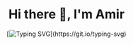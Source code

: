 <div align="center">

# Hi there 👋, I'm Amir

[![Typing SVG](https://readme-typing-svg.demolab.com?font=Fira+Code&size=27&pause=1000&color=F78300&background=FF121200&lines=DO+NOT+BUY+ME+A+COFFEE+%F0%9F%9A%AB%E2%98%95;My+Cyber-Vending+Machine+will+%F0%9F%A4%96.)](https://git.io/typing-svg)

